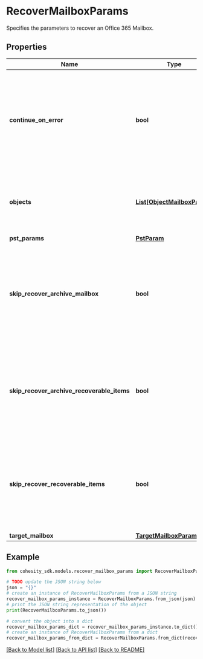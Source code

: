 # RecoverMailboxParams

Specifies the parameters to recover an Office 365 Mailbox.

## Properties

Name | Type | Description | Notes
------------ | ------------- | ------------- | -------------
**continue_on_error** | **bool** | Specifies whether to continue recovering other Mailboxes if one of Mailbox failed to recover. Default value is false. | [optional] 
**objects** | [**List[ObjectMailboxParam]**](ObjectMailboxParam.md) | Specifies a list of Mailbox params associated with the objects to recover. | 
**pst_params** | [**PstParam**](PstParam.md) |  | [optional] 
**skip_recover_archive_mailbox** | **bool** | Specifies whether to skip the recovery of the archive mailbox and/or items present in the archive mailbox. Default value is true | [optional] 
**skip_recover_archive_recoverable_items** | **bool** | Specifies whether to skip the recovery of the Archive Recoverable Items present in the selected snapshot. Default value is true | [optional] 
**skip_recover_recoverable_items** | **bool** | Specifies whether to skip the recovery of the Recoverable Items present in the selected snapshot. Default value is true | [optional] 
**target_mailbox** | [**TargetMailboxParam**](TargetMailboxParam.md) |  | [optional] 

## Example

```python
from cohesity_sdk.models.recover_mailbox_params import RecoverMailboxParams

# TODO update the JSON string below
json = "{}"
# create an instance of RecoverMailboxParams from a JSON string
recover_mailbox_params_instance = RecoverMailboxParams.from_json(json)
# print the JSON string representation of the object
print(RecoverMailboxParams.to_json())

# convert the object into a dict
recover_mailbox_params_dict = recover_mailbox_params_instance.to_dict()
# create an instance of RecoverMailboxParams from a dict
recover_mailbox_params_from_dict = RecoverMailboxParams.from_dict(recover_mailbox_params_dict)
```
[[Back to Model list]](../README.md#documentation-for-models) [[Back to API list]](../README.md#documentation-for-api-endpoints) [[Back to README]](../README.md)


